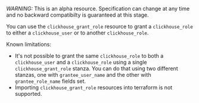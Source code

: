 *WARNING:* This is an alpha resource. Specification can change at any time and no backward compatibilty is guaranteed at this stage.

You can use the `clickhouse_grant_role` resource to grant a `clickhouse_role` to either a `clickhouse_user` or to another `clickhouse_role`.

Known limitations:

- It's not possible to grant the same `clickhouse_role` to both a `clickhouse_user` and a `clickhouse_role` using a single `clickhouse_grant_role` stanza. You can do that using two different stanzas, one with `grantee_user_name` and the other with `grantee_role_name` fields set.
- Importing `clickhouse_grant_role` resources into terraform is not supported.
